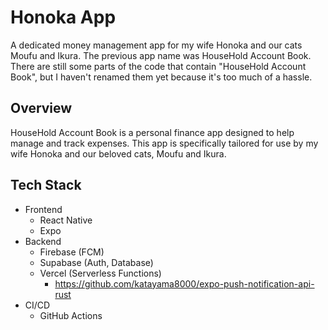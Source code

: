 # Honoka App
A dedicated money management app for my wife Honoka and our cats Moufu and Ikura.
The previous app name was HouseHold Account Book.
There are still some parts of the code that contain "HouseHold Account Book", but I haven't renamed them yet because it's too much of a hassle.

## Overview
HouseHold Account Book is a personal finance app designed to help manage and track expenses. This app is specifically tailored for use by my wife Honoka and our beloved cats, Moufu and Ikura.

## Tech Stack
- Frontend
    - React Native
    - Expo
- Backend
    - Firebase (FCM)
    - Supabase (Auth, Database)
    - Vercel (Serverless Functions)
        - https://github.com/katayama8000/expo-push-notification-api-rust
- CI/CD
    - GitHub Actions
